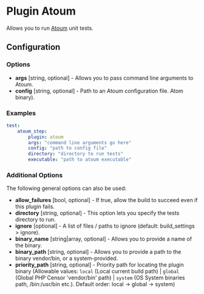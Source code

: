 Plugin Atoum
============

Allows you to run [Atoum](https://github.com/atoum/atoum) unit tests.

Configuration
-------------

### Options

* **args** [string, optional] - Allows you to pass command line arguments to Atoum.
* **config** [string, optional] - Path to an Atoum configuration file.
Atom binary).

### Examples
```yml
test:
    atoum_step:
        plugin: atoum
        args: "command line arguments go here"
        config: "path to config file"
        directory: "directory to run tests"
        executable: "path to atoum executable"
```

### Additional Options

The following general options can also be used: 

* **allow_failures** [bool, optional] - If true, allow the build to succeed even if this plugin fails.
* **directory** [string, optional] - This option lets you specify the tests directory to run.
* **ignore** [optional] - A list of files / paths to ignore (default: build_settings > ignore).
* **binary_name** [string|array, optional] - Allows you to provide a name of the binary.
* **binary_path** [string, optional] - Allows you to provide a path to the binary vendor/bin, or a system-provided.
* **priority_path** [string, optional] - Priority path for locating the plugin binary (Allowable values: 
  `local` (Local current build path) | 
  `global` (Global PHP Censor 'vendor/bin' path) |
  `system` (OS System binaries path, /bin:/usr/bin etc.). 
  Default order: local -> global -> system)
